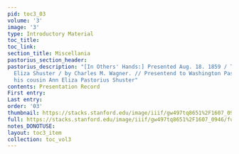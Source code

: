 ```yaml
---
pid: toc3_03
volume: '3'
image: '3'
type: Introductory Material
toc_title: 
toc_link: 
section_title: Miscellania
pastorius_section_header: 
pastorius_description: "[In Others' Hands:] Presented Aug. 18. 1859 / To Mrs. Ann
  Eliza Shuster / by Charles M. Wagner. // Presentend to Washington Pastorius / by
  his cousin Ann Eliza Pastorius Shuster"
contents: Presentation Record
First entry: 
Last entry: 
order: '03'
thumbnail: https://stacks.stanford.edu/image/iiif/gw497tq8651%2F1607_0946/full/100,/0/default.jpg
full: https://stacks.stanford.edu/image/iiif/gw497tq8651%2F1607_0946/full/full/0/default.jpg
notes_DONOTUSE: 
layout: toc3_item
collection: toc_vol3
---
```

